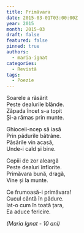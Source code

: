 ```yaml
---
title: Primăvara
date: 2015-03-01T03:00:00Z
year: 2015
month: 2015-03
draft: false
featured: false
pinned: true
authors: 
  - maria-ignat
categories:
  - Revistă
tags:
  - Poezie
---
```

Soarele a răsărit  
Peste dealurile blânde.  
Zăpada încet s-a topit  
Și-a rămas prin munte. 

Ghioceii-ncep să iasă  
Prin pădurile bătrâne.  
Păsările vin acasă,  
Unde-i cald și bine. 

Copiii de zor aleargă  
Peste dealuri înflorite.  
Primăvara bună, dragă,  
Vine și la munte.

Ce frumoasă-i primăvara!  
Cucul cântă în pădure.  
Iat-o cum în toată țara,  
Ea aduce fericire.

_(Maria Ignat - 10 ani)_